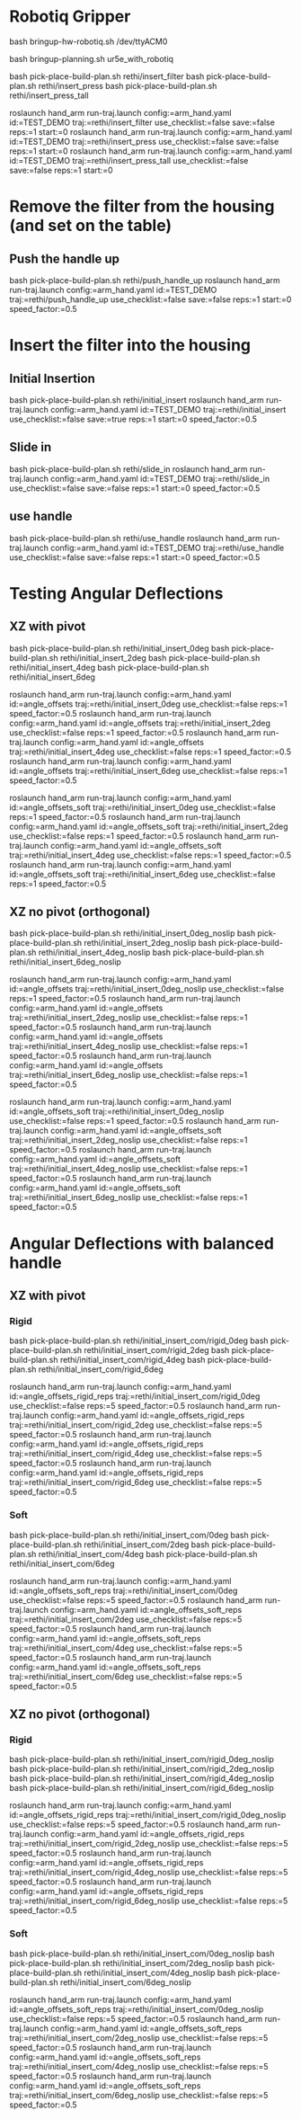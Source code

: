 # Robotiq Gripper
bash bringup-hw-robotiq.sh /dev/ttyACM0

bash bringup-planning.sh ur5e_with_robotiq


bash pick-place-build-plan.sh rethi/insert_filter
bash pick-place-build-plan.sh rethi/insert_press
bash pick-place-build-plan.sh rethi/insert_press_tall



roslaunch hand_arm run-traj.launch  config:=arm_hand.yaml  id:=TEST_DEMO  traj:=rethi/insert_filter  use_checklist:=false save:=false reps:=1 start:=0
roslaunch hand_arm run-traj.launch  config:=arm_hand.yaml  id:=TEST_DEMO  traj:=rethi/insert_press  use_checklist:=false save:=false reps:=1 start:=0
roslaunch hand_arm run-traj.launch  config:=arm_hand.yaml  id:=TEST_DEMO  traj:=rethi/insert_press_tall  use_checklist:=false save:=false reps:=1 start:=0


# Remove the filter from the housing (and set on the table)

## Push the handle up
bash pick-place-build-plan.sh rethi/push_handle_up
roslaunch hand_arm run-traj.launch  config:=arm_hand.yaml  id:=TEST_DEMO  traj:=rethi/push_handle_up  use_checklist:=false save:=false reps:=1 start:=0 speed_factor:=0.5


# Insert the filter into the housing

## Initial Insertion
bash pick-place-build-plan.sh rethi/initial_insert
roslaunch hand_arm run-traj.launch  config:=arm_hand.yaml  id:=TEST_DEMO  traj:=rethi/initial_insert  use_checklist:=false save:=true reps:=1 start:=0 speed_factor:=0.5

## Slide in
bash pick-place-build-plan.sh rethi/slide_in
roslaunch hand_arm run-traj.launch  config:=arm_hand.yaml  id:=TEST_DEMO  traj:=rethi/slide_in  use_checklist:=false save:=false reps:=1 start:=0 speed_factor:=0.5

## use handle
bash pick-place-build-plan.sh rethi/use_handle
roslaunch hand_arm run-traj.launch  config:=arm_hand.yaml  id:=TEST_DEMO  traj:=rethi/use_handle  use_checklist:=false save:=false reps:=1 start:=0 speed_factor:=0.5




# Testing Angular Deflections

## XZ with pivot
bash pick-place-build-plan.sh rethi/initial_insert_0deg
bash pick-place-build-plan.sh rethi/initial_insert_2deg
bash pick-place-build-plan.sh rethi/initial_insert_4deg
bash pick-place-build-plan.sh rethi/initial_insert_6deg

roslaunch hand_arm run-traj.launch  config:=arm_hand.yaml  id:=angle_offsets  traj:=rethi/initial_insert_0deg  use_checklist:=false reps:=1 speed_factor:=0.5
roslaunch hand_arm run-traj.launch  config:=arm_hand.yaml  id:=angle_offsets  traj:=rethi/initial_insert_2deg  use_checklist:=false reps:=1 speed_factor:=0.5
roslaunch hand_arm run-traj.launch  config:=arm_hand.yaml  id:=angle_offsets  traj:=rethi/initial_insert_4deg  use_checklist:=false reps:=1 speed_factor:=0.5
roslaunch hand_arm run-traj.launch  config:=arm_hand.yaml  id:=angle_offsets  traj:=rethi/initial_insert_6deg  use_checklist:=false reps:=1 speed_factor:=0.5

roslaunch hand_arm run-traj.launch  config:=arm_hand.yaml  id:=angle_offsets_soft  traj:=rethi/initial_insert_0deg  use_checklist:=false reps:=1 speed_factor:=0.5
roslaunch hand_arm run-traj.launch  config:=arm_hand.yaml  id:=angle_offsets_soft  traj:=rethi/initial_insert_2deg  use_checklist:=false reps:=1 speed_factor:=0.5
roslaunch hand_arm run-traj.launch  config:=arm_hand.yaml  id:=angle_offsets_soft  traj:=rethi/initial_insert_4deg  use_checklist:=false reps:=1 speed_factor:=0.5
roslaunch hand_arm run-traj.launch  config:=arm_hand.yaml  id:=angle_offsets_soft  traj:=rethi/initial_insert_6deg  use_checklist:=false reps:=1 speed_factor:=0.5



## XZ no pivot (orthogonal)
bash pick-place-build-plan.sh rethi/initial_insert_0deg_noslip
bash pick-place-build-plan.sh rethi/initial_insert_2deg_noslip
bash pick-place-build-plan.sh rethi/initial_insert_4deg_noslip
bash pick-place-build-plan.sh rethi/initial_insert_6deg_noslip


roslaunch hand_arm run-traj.launch  config:=arm_hand.yaml  id:=angle_offsets  traj:=rethi/initial_insert_0deg_noslip  use_checklist:=false reps:=1 speed_factor:=0.5
roslaunch hand_arm run-traj.launch  config:=arm_hand.yaml  id:=angle_offsets  traj:=rethi/initial_insert_2deg_noslip  use_checklist:=false reps:=1 speed_factor:=0.5
roslaunch hand_arm run-traj.launch  config:=arm_hand.yaml  id:=angle_offsets  traj:=rethi/initial_insert_4deg_noslip  use_checklist:=false reps:=1 speed_factor:=0.5
roslaunch hand_arm run-traj.launch  config:=arm_hand.yaml  id:=angle_offsets  traj:=rethi/initial_insert_6deg_noslip  use_checklist:=false reps:=1 speed_factor:=0.5

roslaunch hand_arm run-traj.launch  config:=arm_hand.yaml  id:=angle_offsets_soft  traj:=rethi/initial_insert_0deg_noslip  use_checklist:=false reps:=1 speed_factor:=0.5
roslaunch hand_arm run-traj.launch  config:=arm_hand.yaml  id:=angle_offsets_soft  traj:=rethi/initial_insert_2deg_noslip  use_checklist:=false reps:=1 speed_factor:=0.5
roslaunch hand_arm run-traj.launch  config:=arm_hand.yaml  id:=angle_offsets_soft  traj:=rethi/initial_insert_4deg_noslip  use_checklist:=false reps:=1 speed_factor:=0.5
roslaunch hand_arm run-traj.launch  config:=arm_hand.yaml  id:=angle_offsets_soft  traj:=rethi/initial_insert_6deg_noslip  use_checklist:=false reps:=1 speed_factor:=0.5





# Angular Deflections with balanced handle


## XZ with pivot

### Rigid
bash pick-place-build-plan.sh rethi/initial_insert_com/rigid_0deg
bash pick-place-build-plan.sh rethi/initial_insert_com/rigid_2deg
bash pick-place-build-plan.sh rethi/initial_insert_com/rigid_4deg
bash pick-place-build-plan.sh rethi/initial_insert_com/rigid_6deg

roslaunch hand_arm run-traj.launch  config:=arm_hand.yaml  id:=angle_offsets_rigid_reps  traj:=rethi/initial_insert_com/rigid_0deg  use_checklist:=false reps:=5 speed_factor:=0.5
roslaunch hand_arm run-traj.launch  config:=arm_hand.yaml  id:=angle_offsets_rigid_reps  traj:=rethi/initial_insert_com/rigid_2deg  use_checklist:=false reps:=5 speed_factor:=0.5
roslaunch hand_arm run-traj.launch  config:=arm_hand.yaml  id:=angle_offsets_rigid_reps  traj:=rethi/initial_insert_com/rigid_4deg  use_checklist:=false reps:=5 speed_factor:=0.5
roslaunch hand_arm run-traj.launch  config:=arm_hand.yaml  id:=angle_offsets_rigid_reps  traj:=rethi/initial_insert_com/rigid_6deg  use_checklist:=false reps:=5 speed_factor:=0.5

### Soft
bash pick-place-build-plan.sh rethi/initial_insert_com/0deg
bash pick-place-build-plan.sh rethi/initial_insert_com/2deg
bash pick-place-build-plan.sh rethi/initial_insert_com/4deg
bash pick-place-build-plan.sh rethi/initial_insert_com/6deg

roslaunch hand_arm run-traj.launch  config:=arm_hand.yaml  id:=angle_offsets_soft_reps  traj:=rethi/initial_insert_com/0deg  use_checklist:=false reps:=5 speed_factor:=0.5
roslaunch hand_arm run-traj.launch  config:=arm_hand.yaml  id:=angle_offsets_soft_reps  traj:=rethi/initial_insert_com/2deg  use_checklist:=false reps:=5 speed_factor:=0.5
roslaunch hand_arm run-traj.launch  config:=arm_hand.yaml  id:=angle_offsets_soft_reps  traj:=rethi/initial_insert_com/4deg  use_checklist:=false reps:=5 speed_factor:=0.5
roslaunch hand_arm run-traj.launch  config:=arm_hand.yaml  id:=angle_offsets_soft_reps  traj:=rethi/initial_insert_com/6deg  use_checklist:=false reps:=5 speed_factor:=0.5



## XZ no pivot (orthogonal)


### Rigid
bash pick-place-build-plan.sh rethi/initial_insert_com/rigid_0deg_noslip
bash pick-place-build-plan.sh rethi/initial_insert_com/rigid_2deg_noslip
bash pick-place-build-plan.sh rethi/initial_insert_com/rigid_4deg_noslip
bash pick-place-build-plan.sh rethi/initial_insert_com/rigid_6deg_noslip

roslaunch hand_arm run-traj.launch  config:=arm_hand.yaml  id:=angle_offsets_rigid_reps  traj:=rethi/initial_insert_com/rigid_0deg_noslip  use_checklist:=false reps:=5 speed_factor:=0.5
roslaunch hand_arm run-traj.launch  config:=arm_hand.yaml  id:=angle_offsets_rigid_reps  traj:=rethi/initial_insert_com/rigid_2deg_noslip  use_checklist:=false reps:=5 speed_factor:=0.5
roslaunch hand_arm run-traj.launch  config:=arm_hand.yaml  id:=angle_offsets_rigid_reps  traj:=rethi/initial_insert_com/rigid_4deg_noslip  use_checklist:=false reps:=5 speed_factor:=0.5
roslaunch hand_arm run-traj.launch  config:=arm_hand.yaml  id:=angle_offsets_rigid_reps  traj:=rethi/initial_insert_com/rigid_6deg_noslip  use_checklist:=false reps:=5 speed_factor:=0.5

### Soft
bash pick-place-build-plan.sh rethi/initial_insert_com/0deg_noslip
bash pick-place-build-plan.sh rethi/initial_insert_com/2deg_noslip
bash pick-place-build-plan.sh rethi/initial_insert_com/4deg_noslip
bash pick-place-build-plan.sh rethi/initial_insert_com/6deg_noslip

roslaunch hand_arm run-traj.launch  config:=arm_hand.yaml  id:=angle_offsets_soft_reps  traj:=rethi/initial_insert_com/0deg_noslip  use_checklist:=false reps:=5 speed_factor:=0.5
roslaunch hand_arm run-traj.launch  config:=arm_hand.yaml  id:=angle_offsets_soft_reps  traj:=rethi/initial_insert_com/2deg_noslip  use_checklist:=false reps:=5 speed_factor:=0.5
roslaunch hand_arm run-traj.launch  config:=arm_hand.yaml  id:=angle_offsets_soft_reps  traj:=rethi/initial_insert_com/4deg_noslip  use_checklist:=false reps:=5 speed_factor:=0.5
roslaunch hand_arm run-traj.launch  config:=arm_hand.yaml  id:=angle_offsets_soft_reps  traj:=rethi/initial_insert_com/6deg_noslip  use_checklist:=false reps:=5 speed_factor:=0.5



